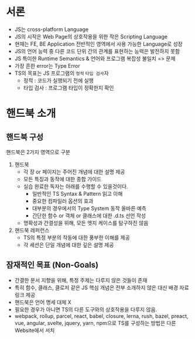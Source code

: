# 서론
- JS는 cross-platform Language
- JS의 시작은 Web Page의 상호작용을 위한 작은 Scripting Language
- 현재는 FE, BE Application 전반적인 영역에서 사용 가능한 Language로 성장
- JS의 언어 능력 중 다른 코드 단위 간의 관계를 표현하는 능력은 발전하지 못함
- JS 특이한 Runtime Semantics & 언어와 프로그램 복잡성 불일치 => 문제
- 가장 흔한 error는 Type Error
- TS의 목표는 JS 프로그램의 `정적` `타입 검사`자
  - 정적 : 코드가 실행되기 전에 실행
  - 타입 검사 : 프로그램 타입이 정확한지 확인

# 핸드북 소개
## 핸드북 구성
핸드북은 2가지 영역으로 구분
1. 핸드북
   - 각 장 or 페이지는 주어진 개념에 대한 설명 제공
   - 모든 특징과 동작에 대한 종합 가이드
   - 실습 완료한 독자는 아래를 수행할 수 있을것이다.
     - 일반적인 TS Syntax & Pattern 읽고 이해
     - 중요한 컴파일러 옵션의 효과
     - 대부분의 경우에서의 Type System 동작 올바른 예측
     - 간단한 함수 or 객체 or 클래스에 대한 .d.ts 선언 작성
   - 명확성과 간결성을 위해, 모든 엣지 케이스를 탐구하진 않음 
2. 핸드북 레퍼런스
   - TS의 특정 부분의 작동에 대한 풍부한 이해를 제공
   - 각 세션은 단일 개념에 대한 깊은 설명 제공
## 잠재적인 목표 (Non-Goals)
- 간결한 문서 지향을 위해, 특정 주제는 다루지 않은 것들이 존재
- 특히 함수, 클래스, 클로저 같은 JS 핵심 개념은 전부 소개하지 않은 대신 배경 자료 링크 제공
- 핸드북은 언어 명세 대체 X
- 필요한 경우가 아니면 TS의 다른 도구와의 상호작용을 다루지 않음.
- webpack, rollup, parcel, react, babel, closure, lerna, rush, bazel, preact, vue, angular, svelte, jquery, yarn, npm으로 TS를 구성하는 방법은 다른 Website에서 서치